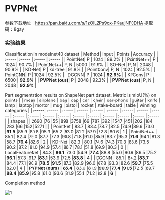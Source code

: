 # PVPNet
参数下载地址：https://pan.baidu.com/s/1zOlLZPs9ox-PKaujNF0DHA  提取码：8gay
### 实验结果
Classification in modelnet40 dataset
| Method | Input | Points | Accuracy |
| :-----| :----- | :----- | :----- |
| PointNet| P | 1024 | 89.2% |
| PointNet++| P | 1024 | 90.7% |
| PointNet++| P, N | 5000 | 91.9% |
| SO-Net| P, N | 2048 | 90.9% |
| KD-Net| P | kd-tree | 91.8% |
| PointConv| P, N | 1024 | 92.5% |
| PointCNN| P | 1024 | 92.5% |
| DGCNN| P | 1024 | <b>92.9%</b> |
| KPConv| P | 6500 | <b>92.9%</b> |
| <b>PVPNet (ous)</b>| P | 2048 | 92.3% |
| <b>PVPNet (ous)</b>| P, N | 2048 | <b>92.9%</b> |

Part segmentation results on ShapeNet part dataset. Metric is mIoU(%) on points
|  | mean | airplane | bag | cap | car | chair | ear-phone | guitar | knife | lamp | laptop | mortor | mug | pistol | rocket | stake-board | table | winning categories |
| :-----| :----- | :----- | :----- | :----- | :----- | :----- | :----- | :----- | :----- | :----- | :----- | :----- | :----- | :----- | :----- | :----- | :----- | :----- |
| shapes |  | 2690 |76 |55 |898 |3758 |69 |787 |392 |1547 |451 |202 |184 |283 |66 |152 |5271 |  |
| PointNet | 83.7 | 83.4 |78.7 |82.5 |74.9 |89.6 |73.0 |<b>91.5</b> |85.9 |80.8 |95.3 |65.2 |93.0 |81.2 |57.9 |72.8 |80.6 | 1 |
| PointNet++ | 85.1 | 82.4 |79.0 |87.7 |77.3 |90.8 |71.8 |91.0 |85.9 |83.7 |95.3 |<b>71.6</b> |94.1 |81.3 |58.7 |<b>76.4</b> |82.6 | 2 |
| KD-Net | 82.3 | 80.1 |74.6 |74.3 |70.3 |88.6 |73.5 |90.2 |87.2 |81.0 |94.9 |57.4 |86.7 |78.1 |51.8 |69.9 |80.3 | 0 |
| LocalFeatureNet | 84.3 | <b>86.1</b> |73.0 |54.9 |<b>77.4</b> |88.8 |55.0 |90.6 |86.5 |75.2 |<b>96.1</b> |57.3 |91.7 |<b>83.1</b> |53.9 |72.5 |<b>83.8</b> | 4 |
| DGCNN | 85.1 | 84.2 |<b>83.7</b> |84.4 |77.1 |90.9 |<b>78.5</b> |<b>91.5</b> |87.3 |82.9 |96.0 |67.8 |93.3 |82.6 |<b>59.7</b> |75.5 |82.0 | 4 |
| <b>PVPNet (ours)</b> | <b>85.4</b> | 83.0 |81.9 |<b>90.9</b> |<b>77.4</b> |<b>91.5</b> |72.5 |89.7 |<b>88.4</b> |<b>85.9</b> |95.8 |61.0 |93.6 |81.9 |55.1 |71.2 |82.8 | <b>6</b> |

Completion method

![1](https://github.com/PofaixinBirusu/PVPNet/images/PVPNet-Completion.png)

